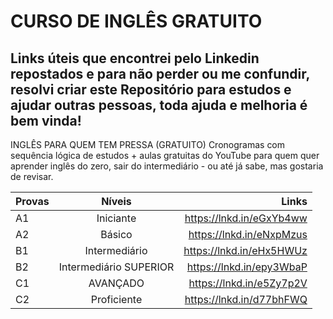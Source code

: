 # CURSO DE INGLÊS GRATUITO
## Links úteis que encontrei pelo Linkedin repostados e para não perder  ou me confundir, resolvi criar este Repositório para estudos e ajudar outras pessoas, toda ajuda e melhoria é bem vinda!
INGLÊS PARA QUEM TEM PRESSA (GRATUITO) Cronogramas com sequência lógica de estudos + aulas gratuitas do YouTube para quem quer aprender inglês do zero, sair do intermediário - ou até já sabe, mas gostaria de revisar.

| Provas   |      Níveis      |  Links |
|----------|:-------------:|------:|
| A1 |  Iniciante | https://lnkd.in/eGxYb4ww |
| A2 |  Básico | https://lnkd.in/eNxpMzus |
| B1 |  Intermediário | https://lnkd.in/eHx5HWUz |
| B2 |  Intermediário SUPERIOR | https://lnkd.in/epy3WbaP |
| C1 |  AVANÇADO | https://lnkd.in/e5Zy7p2V |
| C2 |  Proficiente | https://lnkd.in/d77bhFWQ |
